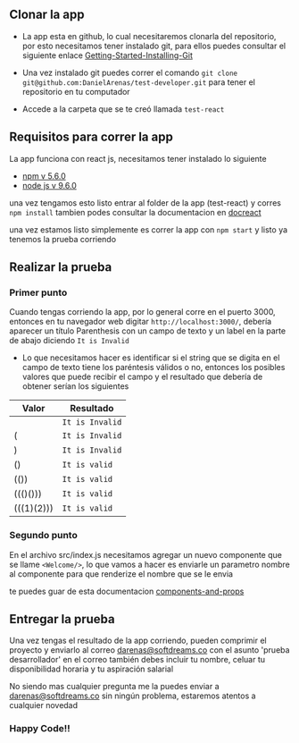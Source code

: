 ## Clonar la app

- La app esta en github, lo cual necesitaremos clonarla del repositorio, por esto necesitamos tener instalado git, para ellos puedes consultar el siguiente enlace [Getting-Started-Installing-Git](https://git-scm.com/book/en/v2/Getting-Started-Installing-Git)

- Una vez instalado git puedes correr el comando `git clone git@github.com:DanielArenas/test-developer.git` para tener el repositorio en tu computador

- Accede a la carpeta que se te creó llamada `test-react`

## Requisitos para correr la app

La app funciona con react js, necesitamos tener instalado lo siguiente

- [npm v 5.6.0](https://www.npmjs.com/get-npm)
- [node js v 9.6.0](https://nodejs.org/es/download/)

una vez tengamos esto listo entrar al folder de la app (test-react) y corres `npm install` tambien podes consultar la documentacion en [docreact](https://github.com/facebook/react)

una vez estamos listo simplemente es correr la app con `npm start` y listo ya tenemos la prueba corriendo

## Realizar la prueba

### Primer punto

Cuando tengas corriendo la app, por lo general corre en el puerto 3000, entonces en tu navegador web digitar `http://localhost:3000/`, debería aparecer un título Parenthesis con un campo de texto y un label en la parte de abajo diciendo `It is Invalid` 

- Lo que necesitamos hacer es identificar si el string que se digita en el campo de texto tiene los paréntesis válidos o no, entonces los posibles valores que puede recibir el campo y el resultado que debería de obtener serían los siguientes


|    Valor   |  Resultado     |
|------------|----------------|
|            |`It is Invalid` |
|(           |`It is Invalid` |
|)           |`It is Invalid` |
|()          |`It is valid`   |
|(())        | `It is valid`  |
|((()()))    | `It is valid`  |
|(((1)(2)))  |  `It is valid` |



### Segundo punto


En el archivo src/index.js necesitamos agregar un nuevo componente que se llame `<Welcome/>`, lo que vamos a hacer es enviarle un parametro nombre al componente para que renderize el nombre que se le envia

te puedes guar de esta documentacion [components-and-props](https://reactjs.org/docs/components-and-props.html)

## Entregar la prueba

Una vez tengas el resultado de la app corriendo, pueden comprimir el proyecto y enviarlo al correo darenas@softdreams.co con el asunto 'prueba desarrollador' en el correo también debes incluir tu nombre, celuar tu disponibilidad horaria y tu aspiración salarial

No siendo mas cualquier pregunta me la puedes enviar a darenas@softdreams.co sin ningún problema, estaremos atentos a cualquier novedad

### Happy Code!!




